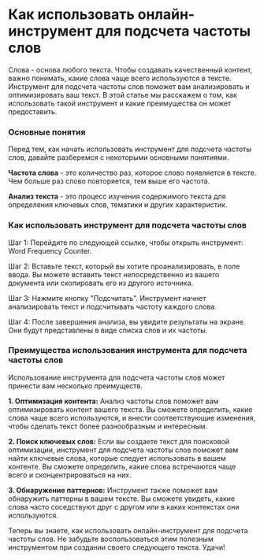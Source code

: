 Как использовать онлайн-инструмент для подсчета частоты слов
============================================================

Слова - основа любого текста. Чтобы создавать качественный контент, важно понимать, какие слова чаще всего используются в тексте. Инструмент для подсчета частоты слов поможет вам анализировать и оптимизировать ваш текст. В этой статье мы расскажем о том, как использовать такой инструмент и какие преимущества он может предоставить.

### Основные понятия

Перед тем, как начать использовать инструмент для подсчета частоты слов, давайте разберемся с некоторыми основными понятиями.

**Частота слова** - это количество раз, которое слово появляется в тексте. Чем больше раз слово повторяется, тем выше его частота.

**Анализ текста** - это процесс изучения содержимого текста для определения ключевых слов, тематики и других характеристик.

### Как использовать инструмент для подсчета частоты слов

Шаг 1: Перейдите по следующей ссылке, чтобы открыть инструмент: Word Frequency Counter.

Шаг 2: Вставьте текст, который вы хотите проанализировать, в поле ввода. Вы можете вставить текст непосредственно из вашего документа или скопировать его из другого источника.

Шаг 3: Нажмите кнопку "Подсчитать". Инструмент начнет анализировать текст и подсчитывать частоту каждого слова.

Шаг 4: После завершения анализа, вы увидите результаты на экране. Они будут представлены в виде списка слов и их частоты.

### Преимущества использования инструмента для подсчета частоты слов

Использование инструмента для подсчета частоты слов может принести вам несколько преимуществ.

**1. Оптимизация контента:** Анализ частоты слов поможет вам оптимизировать контент вашего текста. Вы сможете определить, какие слова чаще всего используются, и внести соответствующие изменения, чтобы сделать текст более разнообразным и интересным.

**2. Поиск ключевых слов:** Если вы создаете текст для поисковой оптимизации, инструмент для подсчета частоты слов поможет вам найти ключевые слова, которые следует использовать в вашем контенте. Вы сможете определить, какие слова встречаются чаще всего и сконцентрироваться на них.

**3. Обнаружение паттернов:** Инструмент также поможет вам обнаружить паттерны в вашем тексте. Вы сможете увидеть, какие слова часто соседствуют друг с другом или в каких контекстах они используются.

Теперь вы знаете, как использовать онлайн-инструмент для подсчета частоты слов. Не забудьте воспользоваться этим полезным инструментом при создании своего следующего текста. Удачи!